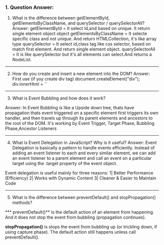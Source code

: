 

### 1. Question Answer: 

1) What is the difference between getElementById, getElementsByClassName, and querySelector / querySelectorAll?
Answer: 
getElementById = It select Id,and based on unique. It return single element object object 
getElementsByClassName = It selecte specific class and not unique. And return HTMLCollection, it's like array type
querySelector = It select id,class tag like css selector, based on match first element. And return single element object. 
querySelectorAll = It is like querySelector but  it's all elements can select.And returns a NodeList.

---

2) How do you create and insert a new element into the DOM?
Answer: First use (if yoy create div tag) 
 document.createElement("div");
div.innerHtml = ``

---

3) What is Event Bubbling and how does it work?

Answer: In Event Bubbling is like a Upside down tree, thats have propagation thats event triggered on a specific element first triggers its own handler, and then travels up through its parent elements and ancestors to the root of the DOM. 
It's working by Event Trigger, Target Phase,  Bubbling Phase,Ancestor Listeners

---

4) What is Event Delegation in JavaScript? Why is it useful?
Answer: Event Delegation is basically a pattern to handle events efficiently. Instead of adding an event listener to each and every similar element, we can add an event listener to a parent element and call an event on a particular target using the .target property of the event object.

Event delegation is useful mainly for three reasons: 
1| Better Performance (Efficiency)
2| Works with Dynamic Content
3| Cleaner & Easier to Maintain Code

---

5) What is the difference between preventDefault() and stopPropagation() methods?

*** preventDefault()** is the default action of an element from happening. And it does not stop the event from bubbling (propagation continues).

**stopPropagation()** is stops the event from bubbling up (or trickling down, if using capture phase).
The default action still happens unless call preventDefault().

